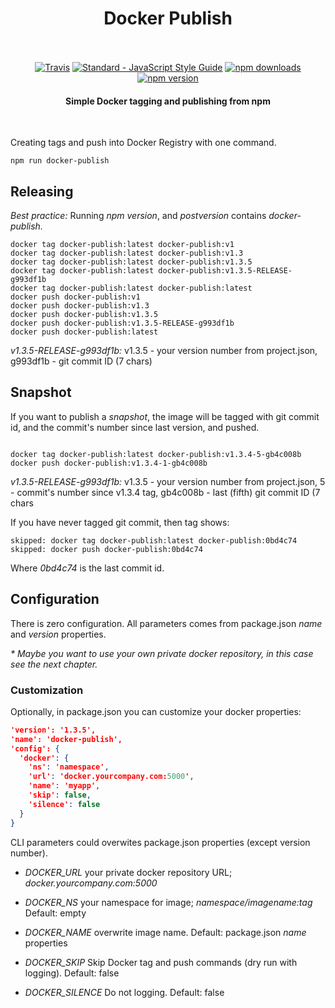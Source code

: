 <h1 align="center">
  Docker Publish
  <br>
  <br>
</h1>

<p align="center">
  <a href="https://travis-ci.org/vanioinformatika/docker-publish"><img src="https://travis-ci.org/vanioinformatika/docker-publish.svg?branch=master" alt="Travis"></a>
  <a href="http://standardjs.com"><img src="https://img.shields.io/badge/code_style-standard-brightgreen.svg" alt="Standard - JavaScript Style Guide"></a>
  <a href="https://www.npmjs.com/package/standard"><img src="https://img.shields.io/npm/dm/standard.svg" alt="npm downloads"></a>
  <a href="https://www.npmjs.com/package/standard"><img src="https://img.shields.io/npm/v/standard.svg" alt="npm version"></a>
</p>

<h4 align="center">Simple Docker tagging and publishing from npm</h4>

<br>

Creating tags and push into Docker Registry with one command.

```
npm run docker-publish
```

## Releasing

*Best practice:* Running _npm version_, and _postversion_ contains _docker-publish._

```
docker tag docker-publish:latest docker-publish:v1
docker tag docker-publish:latest docker-publish:v1.3
docker tag docker-publish:latest docker-publish:v1.3.5
docker tag docker-publish:latest docker-publish:v1.3.5-RELEASE-g993df1b
docker tag docker-publish:latest docker-publish:latest
docker push docker-publish:v1
docker push docker-publish:v1.3
docker push docker-publish:v1.3.5
docker push docker-publish:v1.3.5-RELEASE-g993df1b
docker push docker-publish:latest
```

*v1.3.5-RELEASE-g993df1b:* v1.3.5 - your version number from project.json, g993df1b - git commit ID (7 chars)

## Snapshot

If you want to publish a _snapshot_, the image will be tagged with git commit id, and the commit's number since last version, and pushed.
```

docker tag docker-publish:latest docker-publish:v1.3.4-5-gb4c008b
docker push docker-publish:v1.3.4-1-gb4c008b

```

*v1.3.5-RELEASE-g993df1b:* v1.3.5 - your version number from project.json, 5 - commit's number since v1.3.4 tag, gb4c008b - last (fifth) git commit ID (7 chars

If you have never tagged git commit, then tag shows:

```
skipped: docker tag docker-publish:latest docker-publish:0bd4c74
skipped: docker push docker-publish:0bd4c74
```

Where _0bd4c74_ is the last commit id.

## Configuration

There is zero configuration. All parameters comes from package.json *name* and *version* properties.

_* Maybe you want to use your own private docker repository, in this case see the next chapter._

### Customization

Optionally, in package.json you can customize your docker properties:

```json
'version': '1.3.5',
'name': 'docker-publish',
'config': {
  'docker': {
    'ns': 'namespace',
    'url': 'docker.yourcompany.com:5000',
    'name': 'myapp',
    'skip': false,
    'silence': false
  }
}
```

CLI parameters could overwites package.json properties (except version number).

- *DOCKER_URL* your private docker repository URL; _docker.yourcompany.com:5000_

- *DOCKER_NS* your namespace for image; _namespace/imagename:tag_ Default: empty

- *DOCKER_NAME* overwrite image name. Default: package.json _name_ properties

- *DOCKER_SKIP* Skip Docker tag and push commands (dry run with logging). Default: false

- *DOCKER_SILENCE* Do not logging. Default: false

